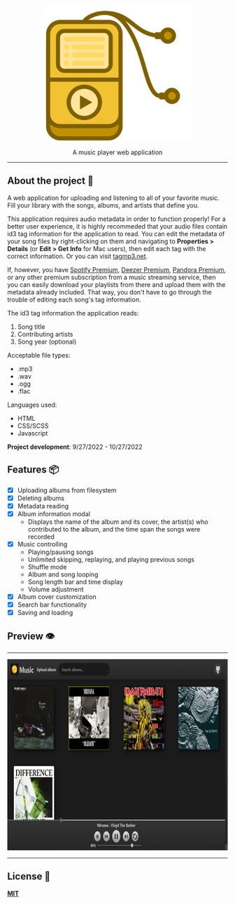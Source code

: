 <p align="center">
  <img src="https://github.com/KennethOnuorah/Javascript-Music/blob/main/readme_app_logo.png" width="336" height="309">
</p>

<p align="center">
  A music player web application
</p>

------

## About the project 🔎

A web application for uploading and listening to all of your favorite music. Fill your library with the songs, albums, and artists that define you.

This application requires audio metadata in order to function properly! For a better user experience, it is highly recommeded that your audio files contain id3 tag information for the application to read. You can edit the metadata of your song files by right-clicking on them and navigating to **Properties > Details** (or **Edit > Get Info** for Mac users), then edit each tag with the correct information. Or you can visit [tagmp3.net](https://tagmp3.net/).

If, however, you have [Spotify Premium](https://www.spotify.com/us/premium/), [Deezer Premium](https://www.deezer.com/us/offers/premium), [Pandora Premium](https://www.pandora.com/upgrade/premium), or any other premium subscription from a music streaming service, then you can easily download your playlists from there and upload them with the metadata already included. That way, you don't have to go through the trouble of editing each song's tag information.

The id3 tag information the application reads:
1. Song title
2. Contributing artists
3. Song year (optional)

Acceptable file types:
* .mp3
* .wav
* .ogg
* .flac

Languages used:
* HTML
* CSS/SCSS
* Javascript

**Project development**: 9/27/2022 - 10/27/2022

## Features 📦️
- [x] Uploading albums from filesystem
- [x] Deleting albums
- [x] Metadata reading
- [x] Album information modal
  * Displays the name of the album and its cover, the artist(s) who contributed to the album, and the time span the songs were recorded
- [x] Music controlling
  * Playing/pausing songs
  * Unlimited skipping, replaying, and playing previous songs
  * Shuffle mode
  * Album and song looping
  * Song length bar and time display
  * Volume adjustment
- [x] Album cover customization
- [x] Search bar functionality
- [x] Saving and loading

## Preview 👁️
------
<p align="center">
  <a href="https://kennethonuorah.github.io/Javascript-Music/src/index.html">
    <img src="https://github.com/KennethOnuorah/Javascript-Music/blob/main/app_screenshot.png" width="781" height="436">
  </a>
</p>

------
## License 📜
[**MIT**](https://github.com/KennethOnuorah/Javascript-Music/blob/main/LICENSE)
